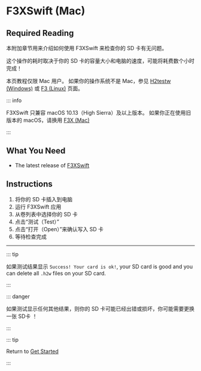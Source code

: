 # F3XSwift (Mac)

## Required Reading

本附加章节用来介绍如何使用 F3XSwift 来检查你的 SD 卡有无问题。

这个操作的耗时取决于你的 SD 卡的容量大小和电脑的速度，可能将耗费数个小时完成！

本页教程仅限 Mac 用户。 如果你的操作系统不是 Mac，参见 [H2testw (Windows)](h2testw-\(windows\)) 或 [F3 (Linux)](f3-\(linux\)) 页面。

::: info

F3XSwift 只兼容 macOS 10.13（High Sierra）及以上版本。 如果你正在使用旧版本的 macOS，请换用 [F3X (Mac)](f3x-\(mac\))

:::

## What You Need

- The latest release of [F3XSwift](https://github.com/vrunkel/F3XSwift/releases/latest)

## Instructions

1. 将你的 SD 卡插入到电脑
2. 运行 F3XSwift 应用
3. 从卷列表中选择你的 SD 卡
4. 点击“测试（Test）”
5. 点击“打开（Open）”来确认写入 SD 卡
6. 等待检查完成

___

::: tip

如果测试结果显示 `Success! Your card is ok!`, your SD card is good and you can delete all `.h2w` files on your SD card.

:::

::: danger

如果测试显示任何其他结果，则你的 SD 卡可能已经出错或损坏，你可能需要更换一张 SD卡 ！

:::

::: tip

Return to [Get Started](get-started)

:::
